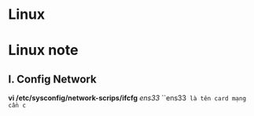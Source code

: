 # Linux
# Linux note
## I. Config Network
**vi /etc/sysconfig/network-scrips/ifcfg**   *ens33* ``ens33` là tên card mạng cần c`
